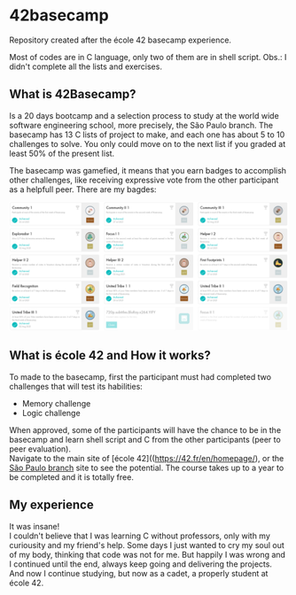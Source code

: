 
# 42basecamp
Repository created after the école 42 basecamp experience.

Most of codes are in C language, only two of them are in shell script.
Obs.: I didn't complete all the lists and exercises.


## What is 42Basecamp?

Is a 20 days bootcamp and a selection process to study at the world wide software engineering school, more precisely, the São Paulo branch. The basecamp has 13 C lists of project to make, and each one has about 5 to 10 challenges to solve. You only could move on to the next list if you graded at least 50% of the present list.

The basecamp was gamefied, it means that you earn badges to accomplish other challenges, like receiving expressive vote from the other participant as a helpfull peer. There are my bagdes:

![badges](bagdes.png)

## What is école 42 and How it works?

To made to the basecamp, first the participant must had completed two challenges that will test its habilities:
- Memory challenge
- Logic challenge

When approved, some of the participants will have the chance to be in the basecamp and learn shell script and C from the other participants (peer to peer evaluation).<br>
Navigate to the main site of [école 42]((https://42.fr/en/homepage/), or the [São Paulo branch](https://www.42sp.org.br/) site to see the potential.
The course takes up to a year to be completed and it is totally free.

## My experience

It was insane!<br>
I couldn't believe that I was learning C without professors, only with my curiousity and my friend's help. Some days I just wanted to cry my soul out of my body, thinking that code was not for me. But happily I was wrong and I continued until the end, always keep going and delivering the projects.<br>
And now I continue studying, but now as a cadet, a properly student at école 42.
